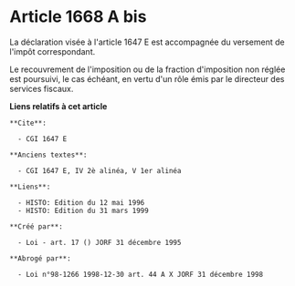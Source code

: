 # Article 1668 A bis

La déclaration visée à l'article 1647 E est accompagnée du versement de l'impôt correspondant.

Le recouvrement de l'imposition ou de la fraction d'imposition non réglée est poursuivi, le cas échéant, en vertu d'un rôle
émis par le directeur des services fiscaux.

**Liens relatifs à cet article**

	**Cite**:

	  - CGI 1647 E

	**Anciens textes**:

	  - CGI 1647 E, IV 2è alinéa, V 1er alinéa

	**Liens**:

	  - HISTO: Edition du 12 mai 1996
	  - HISTO: Edition du 31 mars 1999

	**Créé par**:

	  - Loi - art. 17 () JORF 31 décembre 1995

	**Abrogé par**:

	  - Loi n°98-1266 1998-12-30 art. 44 A X JORF 31 décembre 1998
